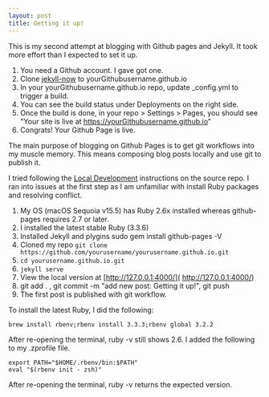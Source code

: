 ```yaml
---
layout: post
title: Getting it up!
---
```


This is my second attempt at blogging with Github pages and Jekyll. It took more effort than I expected to set it up.

1. You need a Github account. I gave got one.
2. Clone [jekyll-now](jekyll-now) to yourGithubusername.github.io
3. In your yourGithubusername.github.io repo, update _config.yml to trigger a build.
4. You can see the build status under Deployments on the right side.
5. Once the build is done, in your repo > Settings > Pages, you should see "Your site is live at https://yourGithubusername.github.io"
6. Congrats! Your Github Page is live. 

The main purpose of blogging on Github Pages is to get git workflows into my muscle memory. This means composing blog posts locally and use git to publish it. 

I tried following the [Local Development](https://github.com/barryclark/jekyll-now?tab=readme-ov-file#local-development) instructions on the source repo. I ran into issues at the first step as I am unfamiliar with install Ruby packages and resolving conflict. 

1. My OS (macOS Sequoia v15.5) has Ruby 2.6x installed whereas github-pages requires 2.7 or later.
2. I installed the latest stable Ruby (3.3.6)
3. Installed Jekyll and plygins sudo gem install github-pages -V
4. Cloned my repo `git clone https://github.com/yourusername/yourusername.github.io.git`
5. `cd yourusername.github.io.git`
6. `jekyll serve`
7. View the local version at  [http://127.0.0.1:4000/]( http://127.0.0.1:4000/)
8. git add . , git commit -m "add new post: Getting it up!", git push
9. The first post is published with git workflow.

To install the latest Ruby, I did the following:

```brew install rbenv;rbenv install 3.3.3;rbenv global 3.2.2```


After re-opening the terminal, ruby -v still shows 2.6. I added the following to my .zprofile file.

```
export PATH="$HOME/.rbenv/bin:$PATH"
eval "$(rbenv init - zsh)"
```

After re-opening the terminal, ruby -v returns the expected version.
